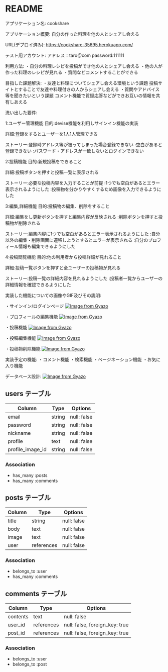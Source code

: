 # README

アプリケーション名:
cookshare

アプリケーション概要:
自分の作った料理を他の人とシェアし会える

URL(デプロイ済み):
https://cookshare-35695.herokuapp.com/

テスト用アカウント:
アドレス：taro＠com
password:111111

利用方法:
・自分の料理レシピを投稿ができ他の人とシェアし会える
・他の人が作った料理のレシピが見れる
・質問などコメントすることができる

目指した課題解決:
・友達と料理についてシェアし会える環境という課題
投稿サイトとすることで友達や料理付きの人からシェアし会える
・質問やアドバイス等を聞きたいという課題
コメント機能で質疑応答などができお互いの情報を共有しあえる

洗い出した要件:

1:ユーザー管理機能
目的:devise機能を利用しサインイン機能の実装

詳細:登録をするとユーザーを1人1人管理できる

ストーリー:登録時アドレス等が被ってしまった場合登録できない
          :空白があると登録できない
          :パスワード・アドレスが一致しないとログインできない


2:投稿機能
目的:新規投稿をできること

詳細:投稿ボタンを押すと投稿一覧に表示される

ストーリー:必要な投稿内容を入力することが前提
          :1つでも空白があるとエラー表示されるようにした
          :投稿物を分かりやすくするため画像を入力できるようにした

3:編集,詳細機能
目的:投稿物の編集、削除をすること

詳細:編集をし更新ボタンを押すと編集内容が反映される
    :削除ボタンを押すと投稿物が削除される

ストーリー:編集内容に1つでも空白があるとエラー表示されるようにした
          :自分以外の編集・削除画面に遷移しようとするとエラーが表示される
          :自分のプロフィール情報も編集できるようにした

4:投稿閲覧機能
目的:他の利用者から投稿詳細が見れること

詳細:投稿一覧ボタンを押すと全ユーザーの投稿物が見れる

ストーリー:投稿一覧の詳細内容を見れるようにした
          :投稿者一覧からユーザーの詳細情報を確認できるようにした

実装した機能についての画像やGIF及びその説明:

・サインイン/ログインページ
  [![Image from Gyazo](https://i.gyazo.com/a5c331d831feba7b161649aea64fc2d1.gif)](https://gyazo.com/a5c331d831feba7b161649aea64fc2d1)

・プロフィールの編集機能
  [![Image from Gyazo](https://i.gyazo.com/5fec040dce814a6364ae9195da4b4e62.gif)](https://gyazo.com/5fec040dce814a6364ae9195da4b4e62)

・投稿機能
  [![Image from Gyazo](https://i.gyazo.com/9d9a66bdbdae7358f4b9e548d0d6e831.gif)](https://gyazo.com/9d9a66bdbdae7358f4b9e548d0d6e831)

・投稿編集機能
  [![Image from Gyazo](https://i.gyazo.com/174802a82193ab64193b3e59722b5b75.gif)](https://gyazo.com/174802a82193ab64193b3e59722b5b75)
  
・投稿物削除機能
  [![Image from Gyazo](https://i.gyazo.com/4cbdfaa0fc7f9b7da7f53dfd64151688.gif)](https://gyazo.com/4cbdfaa0fc7f9b7da7f53dfd64151688)

実装予定の機能:
・コメント機能
・検索機能
・ページネーション機能
・お気に入り機能

データベース設計:
  [![Image from Gyazo](https://i.gyazo.com/16228cdce27f2aa4dcb431e9615dea3d.png)](https://gyazo.com/16228cdce27f2aa4dcb431e9615dea3d)



## users テーブル

| Column           | Type   | Options     |
| ---------------- | ------ | ----------- |
| email            | string | null: false |
| password         | string | null: false |
| nickname         | string | null: false |
| profile          | text   | null: false |
| profile_image_id | string | null: false |

### Association

- has_many   :posts
- has_many   :comments


## posts テーブル

| Column      | Type            | Options     |
| ----------  | --------------- | ----------- |
| title       | string          | null: false |
| body        | text            | null: false |
| image       | text            | null: false |
| user        | references      | null: false |

### Association

- belongs_to   :user
- has_many   :comments

## comments テーブル

| Column     | Type       | Options                        |
| ---------- | ---------- | ------------------------------ |
| contents   | text       | null: false                    |
| user_id    | references | null: false, foreign_key: true |
| post_id    | references | null: false, foreign_key: true |

### Association

- belongs_to   :user
- belongs_to   :post